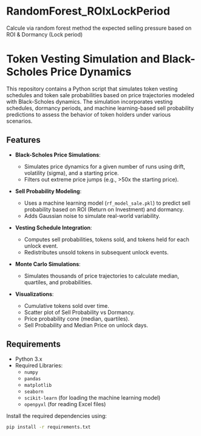 # RandomForest_ROIxLockPeriod
Calcule via random forest method the expected selling pressure based on ROI &amp; Dormancy (Lock period)


# Token Vesting Simulation and Black-Scholes Price Dynamics

This repository contains a Python script that simulates token vesting schedules and token sale probabilities based on price trajectories modeled with Black-Scholes dynamics. The simulation incorporates vesting schedules, dormancy periods, and machine learning-based sell probability predictions to assess the behavior of token holders under various scenarios.

## Features

- **Black-Scholes Price Simulations**:
  - Simulates price dynamics for a given number of runs using drift, volatility (sigma), and a starting price.
  - Filters out extreme price jumps (e.g., >50x the starting price).

- **Sell Probability Modeling**:
  - Uses a machine learning model (`rf_model_sale.pkl`) to predict sell probability based on ROI (Return on Investment) and dormancy.
  - Adds Gaussian noise to simulate real-world variability.

- **Vesting Schedule Integration**:
  - Computes sell probabilities, tokens sold, and tokens held for each unlock event.
  - Redistributes unsold tokens in subsequent unlock events.

- **Monte Carlo Simulations**:
  - Simulates thousands of price trajectories to calculate median, quartiles, and probabilities.

- **Visualizations**:
  - Cumulative tokens sold over time.
  - Scatter plot of Sell Probability vs Dormancy.
  - Price probability cone (median, quartiles).
  - Sell Probability and Median Price on unlock days.

## Requirements

- Python 3.x
- Required Libraries:
  - `numpy`
  - `pandas`
  - `matplotlib`
  - `seaborn`
  - `scikit-learn` (for loading the machine learning model)
  - `openpyxl` (for reading Excel files)

Install the required dependencies using:
```bash
pip install -r requirements.txt
